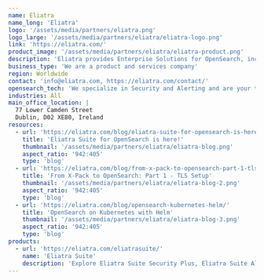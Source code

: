 ```yaml
---
name: Eliatra
name_long: 'Eliatra'
logo: '/assets/media/partners/eliatra.png'
logo_large: '/assets/media/partners/eliatra/eliatra-logo.png'
link: 'https://eliatra.com/'
product_image: '/assets/media/partners/eliatra/eliatra-product.png'
description: 'Eliatra provides Enterprise Solutions for OpenSearch, including support with guaranteed SLAs, professional services, and custom development. Our Eliatra Suite plugins for OpenSearch and Dashboards make it easy to set up and run OpenSearch for Mission-critical systems.'
business_type: 'We are a product and services company'
region: Worldwide
contact: 'info@eliatra.com, https://eliatra.com/contact/'
opensearch_tech: 'We specialize in Security and Alerting and are your trusted partner for planning, implementing, and running OpenSearch projects. We have extensive knowledge in migrating clusters from the Elastic Stack to OpenSearch.'
industries: All
main_office_location: |
  77 Lower Camden Street
  Dublin, D02 XE80, Ireland
resources:
  - url: 'https://eliatra.com/blog/eliatra-suite-for-opensearch-is-here/'
    title: 'Eliatra Suite for OpenSearch is here!'
    thumbnail: '/assets/media/partners/eliatra/eliatra-blog.png'
    aspect_ratio: '942:405'
    type: 'blog'
  - url: 'https://eliatra.com/blog/from-x-pack-to-opensearch-part-1-tls-setup/'
    title: 'From X-Pack to OpenSearch: Part 1 - TLS Setup'
    thumbnail: '/assets/media/partners/eliatra/eliatra-blog-2.png'
    aspect_ratio: '942:405'
    type: 'blog'
  - url: 'https://eliatra.com/blog/opensearch-kubernetes-helm/'
    title: 'OpenSearch on Kubernetes with Helm'
    thumbnail: '/assets/media/partners/eliatra/eliatra-blog-3.png'
    aspect_ratio: '942:405'
    type: 'blog'
products:
  - url: 'https://eliatra.com/eliatrasuite/'
    name: 'Eliatra Suite'
    description: 'Explore Eliatra Suite Security Plus, Eliatra Suite Alerting Plus, and Kubernetes Support. Our OpenSearch solutions for the modern enterprise can be configured with ease.'
---
```

